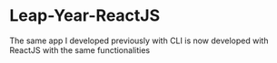 # Leap-Year-ReactJS
The same app I developed previously with CLI is now developed with ReactJS with the same functionalities
